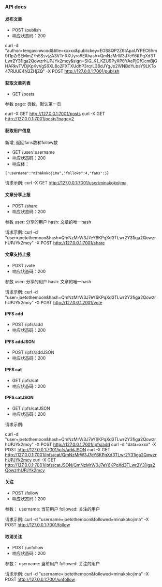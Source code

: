 ### API docs

#### 发布文章

* POST /publish
* 响应状态码：200

curl -d "author=tengavinwood&title=xxxxx&publickey=EOS8QP2Z6tApaUYPEC6hm9f1pZrSEMmZ7n5SsvjzA3VTnRXUyra9E&hash=QmNzMrW3J7eY6KPqXd3TLwr2Y31iga2QowzrhUPJYk2mcy&sign=SIG_K1_KZU9PyXP8YAePjCfCcmBjGHARkvTVDjKpKvVgS6XL8o2FXTXUdhP3rqrL38dJYgJo2WNBdYubsY9LKTo47RUUE4N3ZHjZQ" -X POST http://127.0.0.1:7001/publish


#### 获取文章列表

* GET /posts

参数 
page: 页数，默认第一页

curl -X GET http://127.0.0.1:7001/posts
curl -X GET http://127.0.0.1:7001/posts?page=2


#### 获取用户信息 
    
新增, 返回fans数和follow数 

* GET /user/:username
* 响应状态码：200
* 响应体：

```
{"username":"minakokojima","follows":4,"fans":5}

```

请求示例: 
curl -X GET http://127.0.0.1:7001/user/minakokojima

#### 文章分享上报

* POST /share
* 响应状态码：200

参数
user: 分享的用户
hash: 文章的唯一hash

请求示例: 
curl -d "user=joetothemoon&hash=QmNzMrW3J7eY6KPqXd3TLwr2Y31iga2QowzrhUPJYk2mcy" -X POST http://127.0.0.1:7001/share

#### 文章支持上报

* POST /vote
* 响应状态码：200

参数
user: 分享的用户
hash: 文章的唯一hash

请求示例: 
curl -d "user=joetothemoon&hash=QmNzMrW3J7eY6KPqXd3TLwr2Y31iga2QowzrhUPJYk2mcy" -X POST http://127.0.0.1:7001/vote


#### IPFS add

* POST /ipfs/add
* 响应状态码：200

#### IPFS addJSON

* POST /ipfs/addJSON
* 响应状态码：200


#### IPFS cat

* GET /ipfs/cat
* 响应状态码：200

#### IPFS catJSON

* GET /ipfs/catJSON
* 响应状态码：200


请求示例: 

curl -d "user=joetothemoon&hash=QmNzMrW3J7eY6KPqXd3TLwr2Y31iga2QowzrhUPJYk2mcy" -X POST http://127.0.0.1:7001/ipfs/add
curl -d "data=xxxx" -X POST http://127.0.0.1:7001/ipfs/addJSON
curl -X GET http://127.0.0.1:7001/ipfs/cat/QmNzMrW3J7eY6KPqXd3TLwr2Y31iga2QowzrhUPJYk2mcy
curl -X GET http://127.0.0.1:7001/ipfs/catJSON/QmNzMrW3J7eY6KPqXd3TLwr2Y31iga2QowzrhUPJYk2mcy
 

#### 关注

* POST /follow
* 响应状态码：200

参数：
username: 当前用户
followed: 关注的用户

请求示例: 
curl -d "username=joetothemoon&followed=minakokojima" -X POST http://127.0.0.1:7001/follow

#### 取消关注

* POST /unfollow
* 响应状态码：200

参数：
username: 当前用户
followed: 关注的用户

请求示例: 
curl -d "username=joetothemoon&followed=minakokojima" -X POST http://127.0.0.1:7001/unfollow
